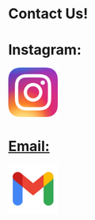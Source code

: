 <!DOCTYPE html>
<html>
    
<head>
    
<body>
    <head>
        <h1> Contact Us!</h1>
    </head>
<main>
    <h1>Instagram:</h1>
<div class="container">
  <a href="https://www.instagram.com/umarylandigem/">
  <img class="image" src="insta.png" width ="100" height="100">
  <div class="overlay">

<h1>Email:</h1>
<div class="container">
  <a href="mailto:umarylandigem@gmail.com"> 
  <img class="image" src="mail.png" width ="100" height="100">
  <div class="overlay">
</main>

</body>

</html>
    


